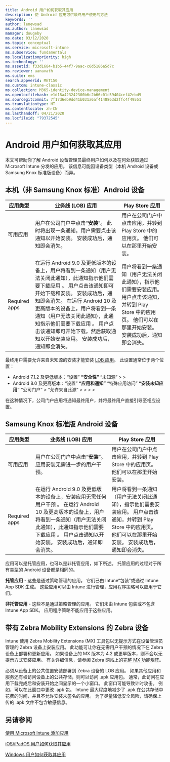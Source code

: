 ```yaml
---
title: Android 用户如何获取其应用
description: 使 Android 应用可供最终用户使用的方法
keywords: ''
author: lenewsad
ms.author: lanewsad
manager: dougeby
ms.date: 03/12/2020
ms.topic: conceptual
ms.service: microsoft-intune
ms.subservice: fundamentals
ms.localizationpriority: high
ms.technology: ''
ms.assetid: f33d1684-b1b5-44f7-9aac-c6d5186a5d7c
ms.reviewer: aanavath
ms.suite: ems
search.appverid: MET150
ms.custom: intune-classic
ms.collection: M365-identity-device-management
ms.openlocfilehash: e1d18a423242300b6c2b66c01c59404cef42ebd9
ms.sourcegitcommit: 7f17d6eb9dd41b031a6af4148863d2ffc4f49551
ms.translationtype: HT
ms.contentlocale: zh-CN
ms.lasthandoff: 04/21/2020
ms.locfileid: "79372545"
---
```

# <a name="how-your-android-users-get-their-apps"></a>Android 用户如何获取其应用  

本文可帮助你了解 Android 设备管理员最终用户如何以及在何处获取通过 Microsoft Intune 分发的应用。 该信息可能因设备类型（本机 Android 设备或 Samsung Knox 标准版设备）而异。

## <a name="native-non-samsung-knox-standard-android-devices"></a>本机（非 Samsung Knox 标准）Android 设备   

| 应用类型 | 业务线 (LOB) 应用 | Play Store 应用  |
| ------------- |-------------| -----|
| 可用应用      | 用户在公司门户中点击“**安装**”。 此时将出现一条通知，用户需要点击该通知以开始安装。 安装成功后，通知即会消失。 | 用户在公司门户中点击应用，并转到 Play Store 中的应用页。 他们可以在那里开始安装。|
| Required apps      | 在运行 Android 9.0 及更低版本的设备上，用户将看到一条通知（用户无法关闭此通知），此通知指示他们需要下载应用  。 用户点击该通知即可开始下载和安装。 安装成功后，通知即会消失。 在运行 Android 10 及更高版本的设备上，用户将看到一条通知（用户无法关闭此通知），此通知指示他们需要下载应用  。 用户点击该通知即可开始下载，然后获取通知以开始安装应用。 安装成功后，通知即会消失。| 用户将看到一条通知（用户无法关闭此通知），指示他们需要安装应用。 用户点击该通知，并转到 Play Store 中的应用页。 他们可以在那里开始安装。 安装成功后，通知即会消失。 |

最终用户需要允许来自未知源的安装才能安装 [LOB 应用](../apps/lob-apps-android.md)。 此设置通常位于两个位置：

* Android 7.1.2 及更低版本：“设置” **“安全性”** “未知源”   >    >  
* Android 8.0 及更高版本：“设置” **“应用和通知”** “特殊应用访问” **“安装未知应用”** “公司门户” > “允许来自此源”   >    >    >    >  

在这种情况下，公司门户应用将通知最终用户，并将最终用户直接引导至相应设置。 

## <a name="samsung-knox-standard-android-devices"></a>Samsung Knox 标准版 Android 设备

| 应用类型 | 业务线 (LOB) 应用 | Play Store 应用  |
| ------------- |-------------| -----|
| 可用应用      | 用户在公司门户中点击“**安装**”。 应用安装无需进一步的用户干预。 | 用户在公司门户中点击应用，并转到 Play Store 中的应用页。 他们可以在那里开始安装。|
| Required apps      | 在运行 Android 9.0 及更低版本的设备上，安装应用无需任何用户干预  。 在运行 Android 10 及更高版本的设备上，用户将看到一条通知（用户无法关闭此通知），此通知指示他们需要下载应用  。 用户点击通知以开始安装。 安装成功后，通知即会消失。 | 用户将看到一条通知（用户无法关闭此通知），指示他们需要安装应用。 用户点击该通知，并转到 Play Store 中的应用页。 他们可以在那里开始安装。 安装成功后，通知即会消失。 |

应用可以是托管应用，也可以是非托管应用，如下所述。 托管应用的过程对于所有类型的 Android 设备都是相同的。

**托管应用** - 这些是通过策略管理的应用。 它们已由 Intune“包装”或通过 Intune App SDK 生成。 这些应用可以由 Intune 进行管理，应用程序策略可以应用于它们。

**非托管应用** - 这些不是通过策略管理的应用。 它们未由 Intune 包装或不包含 Intune App SDK。 应用程序策略不能应用于这些应用。

## <a name="zebra-devices-with-zebra-mobility-extensions"></a>带有 Zebra Mobility Extensions 的 Zebra 设备

Intune 使用 Zebra Mobility Extensions (MX) 工具包以无提示方式在设备管理员管理的 Zebra 设备上安装应用。 此功能可让你在无需用户干预的情况下在 Zebra 设备上部署和更新应用。 如果设备上的 MX 版本为 4.2 或更早版本，则不会以无提示方式安装应用。 有关详细信息，请参阅 Zebra 网站上的[完整 MX 功能矩阵](http://techdocs.zebra.com/mx/compatibility/)。

必须从设备上的公共位置安装部署到 Zebra 设备的 LOB 应用。 如果其他应用和服务还有权访问设备上的公共存储，则可以访问 .apk 应用包。 通常，此访问在应用下载完成后和安装开始之间显示的一个小窗口。 此窗口可能导致计时攻击。 例如，可以在此窗口中更改 .apk 包。 Intune 最大程度地减少了 .apk 在公共存储中花费的时间，并且不允许安装未签名的应用。 为了尽量降低安全风险，请确保上传的 .apk 文件不包含敏感信息。

## <a name="see-also"></a>另请参阅

[使用 Microsoft Intune 添加应用](../apps/apps-add.md)

[iOS/iPadOS 用户如何获取其应用](end-user-apps-ios.md)

[Windows 用户如何获取其应用](end-user-apps-windows.md)
